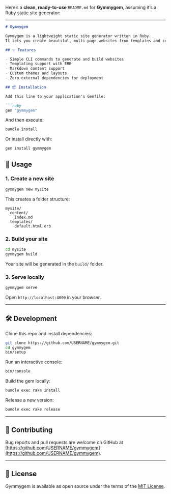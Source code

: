 Here’s a **clean, ready-to-use** `README.md` for **Gymmygem**, assuming it’s a Ruby static site generator:

---

````markdown
# Gymmygem

Gymmygem is a lightweight static site generator written in Ruby.  
It lets you create beautiful, multi-page websites from templates and content files with a single command.

## ✨ Features

- Simple CLI commands to generate and build websites
- Templating support with ERB
- Markdown content support
- Custom themes and layouts
- Zero external dependencies for deployment

## 📦 Installation

Add this line to your application's Gemfile:

```ruby
gem "gymmygem"
````

And then execute:

```bash
bundle install
```

Or install directly with:

```bash
gem install gymmygem
```

## 🚀 Usage

### 1. Create a new site

```bash
gymmygem new mysite
```

This creates a folder structure:

```
mysite/
  content/
    index.md
  templates/
    default.html.erb
```

### 2. Build your site

```bash
cd mysite
gymmygem build
```

Your site will be generated in the `build/` folder.

### 3. Serve locally

```bash
gymmygem serve
```

Open `http://localhost:4000` in your browser.

---

## 🛠 Development

Clone this repo and install dependencies:

```bash
git clone https://github.com/USERNAME/gymmygem.git
cd gymmygem
bin/setup
```

Run an interactive console:

```bash
bin/console
```

Build the gem locally:

```bash
bundle exec rake install
```

Release a new version:

```bash
bundle exec rake release
```

---

## 🤝 Contributing

Bug reports and pull requests are welcome on GitHub at [https://github.com/USERNAME/gymmygem](https://github.com/USERNAME/gymmygem).

---

## 📄 License

Gymmygem is available as open source under the terms of the [MIT License](https://opensource.org/licenses/MIT).


